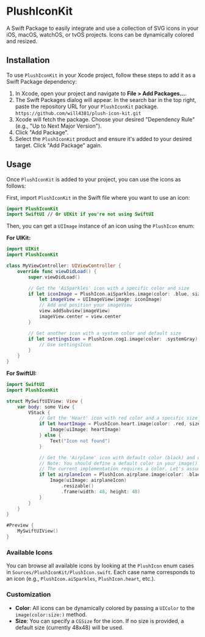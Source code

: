 # PlushIconKit

A Swift Package to easily integrate and use a collection of SVG icons in your iOS, macOS, watchOS, or tvOS projects. Icons can be dynamically colored and resized.

## Installation

To use `PlushIconKit` in your Xcode project, follow these steps to add it as a Swift Package dependency:

1.  In Xcode, open your project and navigate to **File > Add Packages...**.
2.  The Swift Packages dialog will appear. In the search bar in the top right, paste the repository URL for your `PlushIconKit` package.
`https://github.com/will4381/plush-icon-kit.git`
3.  Xcode will fetch the package. Choose your desired "Dependency Rule" (e.g., "Up to Next Major Version").
4.  Click "Add Package".
5.  Select the `PlushIconKit` product and ensure it's added to your desired target. Click "Add Package" again.

## Usage

Once `PlushIconKit` is added to your project, you can use the icons as follows:

First, import `PlushIconKit` in the Swift file where you want to use an icon:

```swift
import PlushIconKit
import SwiftUI // Or UIKit if you're not using SwiftUI
```

Then, you can get a `UIImage` instance of an icon using the `PlushIcon` enum:

**For UIKit:**

```swift
import UIKit
import PlushIconKit

class MyViewController: UIViewController {
    override func viewDidLoad() {
        super.viewDidLoad()

        // Get the 'AiSparkles' icon with a specific color and size
        if let iconImage = PlushIcon.aiSparkles.image(color: .blue, size: CGSize(width: 50, height: 50)) {
            let imageView = UIImageView(image: iconImage)
            // Add and position your imageView
            view.addSubview(imageView)
            imageView.center = view.center
        }

        // Get another icon with a system color and default size
        if let settingsIcon = PlushIcon.cog1.image(color: .systemGray) {
            // Use settingsIcon
        }
    }
}
```

**For SwiftUI:**

```swift
import SwiftUI
import PlushIconKit

struct MySwiftUIView: View {
    var body: some View {
        VStack {
            // Get the 'Heart' icon with red color and a specific size
            if let heartImage = PlushIcon.heart.image(color: .red, size: CGSize(width: 100, height: 100)) {
                Image(uiImage: heartImage)
            } else {
                Text("Icon not found")
            }

            // Get the 'Airplane' icon with default color (black) and default size (48x48)
            // Note: You should define a default color in your image() method or handle it appropriately.
            // The current implementation requires a color. Let's assume .black for this example if no specific color is desired.
            if let airplaneIcon = PlushIcon.airplane.image(color: .black) { // Or your desired default/fallback color
                Image(uiImage: airplaneIcon)
                    .resizable()
                    .frame(width: 48, height: 48)
            }
        }
    }
}

#Preview {
    MySwiftUIView()
}

```

### Available Icons

You can browse all available icons by looking at the `PlushIcon` enum cases in `Sources/PlushIconKit/PlushIcon.swift`. Each case name corresponds to an icon (e.g., `PlushIcon.aiSparkles`, `PlushIcon.heart`, etc.).

### Customization

*   **Color**: All icons can be dynamically colored by passing a `UIColor` to the `image(color:size:)` method.
*   **Size**: You can specify a `CGSize` for the icon. If no size is provided, a default size (currently 48x48) will be used.